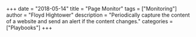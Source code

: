 +++
date = "2018-05-14"
title = "Page Monitor"
tags = ["Monitoring"]
author = "Floyd Hightower"
description = "Periodically capture the content of a website and send an alert if the content changes."
categories = ["Playbooks"]
+++
